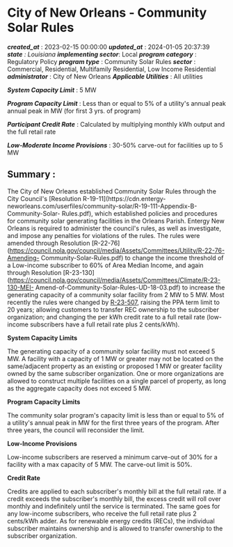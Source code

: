 # City of New Orleans - Community Solar Rules 
 ***created_at*** : 2023-02-15 00:00:00 
 ***updated_at*** : 2024-01-05 20:37:39 
 ***state** : Louisiana 
 **implementing sector***: Local 
 ***program category*** : Regulatory Policy 
 ***program type*** : Community Solar Rules 
 ***sector*** : Commercial, Residential, Multifamily Residential, Low Income Residential 
 ***administrator*** : City of New Orleans 
 ***Applicable Utilities*** : All utilities

 
 ***System Capacity Limit*** : 5 MW

 
 ***Program Capacity Limit*** : Less than or equal to 5% of a utility's annual peak annual peak in MW (for
first 3 yrs. of program)

 
 ***Participant Credit Rate*** : Calculated by multiplying monthly kWh output and the full retail rate

 
 ***Low-Moderate Income Provisions*** : 30-50% carve-out for facilities up to 5 MW

 
 ## Summary : 
 The City of New Orleans established Community Solar Rules through the City
Council's [Resolution R-19-11](https://cdn.entergy-
neworleans.com/userfiles/community-solar/R-19-111-Appendix-B-Community-Solar-
Rules.pdf), which established policies and procedures for community solar
generating facilities in the Orleans Parish. Entergy New Orleans is required
to administer the council's rules, as well as investigate, and impose any
penalties for violations of the rules. The rules were amended through
Resolution
[R-22-76](https://council.nola.gov/council/media/Assets/Committees/Utility/R-22-76-Amending-
Community-Solar-Rules.pdf) to change the income threshold of a Low-income
subscriber to 60% of Area Median Income, and again through Resolution
[R-23-130](https://council.nola.gov/council/media/Assets/Committees/Climate/R-23-130-MEI-
Amend-of-Community-Solar-Rules-UD-18-03.pdf) to increase the generating
capacity of a community solar facility from 2 MW to 5 MW. Most recently the
rules were changed by
[R-23-507](https://www.all4energy.org/uploads/1/0/5/6/105637723/r-23-507_2023_mei_amendment_to_community_solar_rules.pdf),
raising the PPA term limit to 20 years; allowing customers to transfer REC
ownership to the subscriber organization; and changing the per kWh credit rate
to a full retail rate (low-income subscribers have a full retail rate plus 2
cents/kWh).

**System Capacity Limits**

The generating capacity of a community solar facility must not exceed 5 MW. A
facility with a capacity of 1 MW or greater may not be located on the
same/adjacent property as an existing or proposed 1 MW or greater facility
owned by the same subscriber organization. One or more organizations are
allowed to construct multiple facilities on a single parcel of property, as
long as the aggregate capacity does not exceed 5 MW.

**Program Capacity Limits**

The community solar program's capacity limit is less than or equal to 5% of a
utility's annual peak in MW for the first three years of the program. After
three years, the council will reconsider the limit.

**Low-Income Provisions**

Low-income subscribers are reserved a minimum carve-out of 30% for a facility
with a max capacity of 5 MW. The carve-out limit is 50%.

**Credit Rate**

Credits are applied to each subscriber's monthly bill at the full retail rate.
If a credit exceeds the subscriber's monthly bill, the excess credit will roll
over monthly and indefinitely until the service is terminated. The same goes
for any low-income subscribers, who receive the full retail rate plus 2
cents/kWh adder. As for renewable energy credits (RECs), the individual
subscriber maintains ownership and is allowed to transfer ownership to the
subscriber organization.

 
 